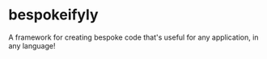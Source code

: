 # bespokeifyly
A framework for creating bespoke code that's useful for any application, in any language!
